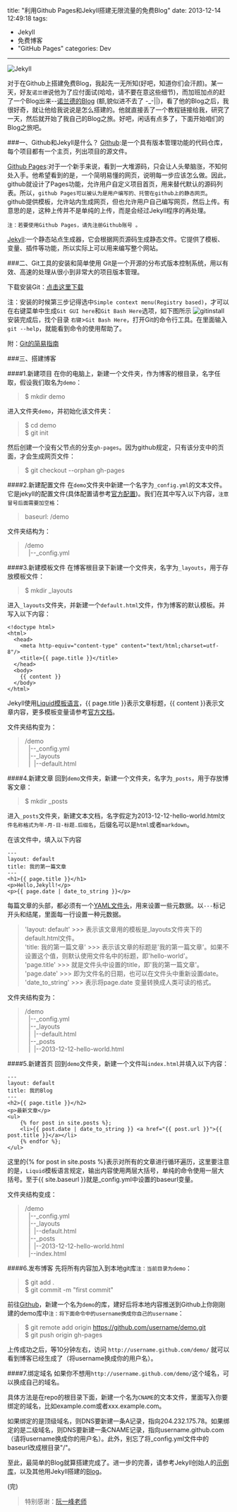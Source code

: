 title: "利用Github Pages和Jekyll搭建无限流量的免费Blog"
date: 2013-12-14 12:49:18
tags: 
  - Jekyll
  - 免费博客
  - "GitHub Pages"
categories: Dev
---

![Jekyll](http://7xilig.com1.z0.glb.clouddn.com/octojekyll.png )  

对于在Github上搭建免费Blog，我起先一无所知(好吧，知道你们会汗颜)。某一天，好友`诺兰德`说他为了应付面试(哈哈，请不要在意这些细节)，而加班加点的赶了一个Blog出来--[诺兰德的Blog](http://boa-d-luffy.github.io/blog/ "诺兰德的Blog") (额,貌似进不去了 -_-||)，看了他的Blog之后，我很好奇，就让他给我说说是怎么搭建的。他就直接丢了一个教程链接给我，研究了一天，然后就开始了我自己的Blog之旅。好吧，闲话有点多了，下面开始咱们的Blog之旅吧。 
<!-- more -->
###一、Github和Jekyll是什么？
[Github](http://github.com "Github"):是一个具有版本管理功能的代码仓库，每个项目都有一个主页，列出项目的源文件。  

[Github Pages](https://pages.github.com/ "Github Pages"):对于一个新手来说，看到一大堆源码，只会让人头晕脑涨，不知何处入手。他希望看到的是，一个简明易懂的网页，说明每一步应该怎么做。因此，github就设计了Pages功能，允许用户自定义项目首页，用来替代默认的源码列表。所以，`github Pages可以被认为是用户编写的、托管在github上的静态网页`。github提供模板，允许站内生成网页，但也允许用户自己编写网页，然后上传。有意思的是，这种上传并不是单纯的上传，而是会经过Jekyll程序的再处理。  

`注：若要使用Github Pages，请先注册Github账号 。` 

[Jekyll](http://jekyllrb.com/ "Jekyll"):一个静态站点生成器，它会根据网页源码生成静态文件。它提供了模板、变量、插件等功能，所以实际上可以用来编写整个网站。  

###二、Git工具的安装和简单使用
Git是一个开源的分布式版本控制系统，用以有效、高速的处理从很小到非常大的项目版本管理。   

下载安装Git：[点击这里下载](http://git-scm.com/book/en/Getting-Started-Installing-Git "下载Git")   

注：安装的时候第三步记得选中`Simple context menu(Registry based)`，才可以在右键菜单中生成`Git GUI here`和`Git Bash Here`选项，如下图所示
![gitinstall](http://7xilig.com1.z0.glb.clouddn.com/gitinstall.jpg)    
安装完成后，找个目录 `右键`\>`Git Bash Here`，打开Git的命令行工具。在里面输入`git --help`，就能看到命令的使用帮助了。    

附：[Git的简易指南](http://rogerdudler.github.io/git-guide/index.zh.html "Git的简易指南")    

###三、搭建博客

####1.新建项目 
在你的电脑上，新建一个文件夹，作为博客的根目录，名字任取，假设我们取名为`demo`：
> $ mkdir demo

进入文件夹`demo`，并初始化该文件夹：
> $ cd demo    
> $ git init

然后创建一个没有父节点的分支`gh-pages`。因为github规定，只有该分支中的页面，才会生成网页文件：
> $ git checkout --orphan gh-pages

####2.新建配置文件
在`demo`文件夹中新建一个名字为`_config.yml`的文本文件。它是jekyll的配置文件(具体配置请参考[官方配置](http://jekyllrb.com/docs/configuration/ "官方配置"))。我们在其中写入以下内容，`注意冒号后面需要加空格`：
> baseurl: /demo

文件夹结构为：    
> /demo    
> &nbsp;&nbsp;|--_config.yml    

####3.新建模板文件
在博客根目录下新建一个文件夹，名字为`_layouts`，用于存放模板文件：
> $ mkdir _layouts

进入`_layouts`文件夹，并新建一个`default.html`文件，作为博客的默认模板。并写入以下内容： 
```
<!doctype html>
<html>
  <head>
    <meta http-equiv="content-type" content="text/html;charset=utf-8"/>
    <title>{{ page.title }}</title>
  </head>
  <body>
    {{ content }}
  </body>
</html>
```

Jekyll使用[Liquid模板语言](http://github.com/shopify/liquid/wiki/liquid-for-designers)，&#123;&#123; page.title &#125;&#125;表示文章标题，&#123;&#123; content &#125;&#125;表示文章内容，更多模板变量请参考[官方文档](http://jekyllrb.com/docs/variables/)。    

文件夹结构变为：   
> /demo  
> &nbsp;&nbsp;|--_config.yml  
> &nbsp;&nbsp;|--_layouts  
> &nbsp;&nbsp;|&nbsp;&nbsp;|--default.html   

####4.新建文章
回到`demo`文件夹，新建一个文件夹，名字为`_posts`，用于存放博客文章：
> $ mkdir _posts

进入`_posts`文件夹，新建文本文档，名字假定为2013-12-12-hello-world.html`文件名称格式为年-月-日-标题.后缀名`，后缀名可以是`html`或者`markdown`。

在该文件中，填入以下内容
```
---  
layout: default  
title: 我的第一篇文章  
---  
<h1>{{ page.title }}</h1>  
<p>Hello,Jekyll!</p>  
<p>{{ page.date | date_to_string }}</p>  
```

每篇文章的头部，都必须有一个[YAML文件头](http://jekyllrb.com/docs/frontmatter/)，用来设置一些元数据。以`---`标记开头和结尾，里面每一行设置一种元数据。   
> 'layout: default' >>> 表示该文章用的模板是_layouts文件夹下的default.html文件。  
> 'title: 我的第一篇文章' >>> 表示该文章的标题是'我的第一篇文章'。如果不设置这个值，则默认使用文件名中的标题，即'hello-world'。  
> 'page.title' >>> 就是文件头中设置的title，即'我的第一篇文章'。  
> 'page.date' >>> 即为文件名的日期，也可以在文件头中重新设置date。  
> 'date_to_string' >>> 表示将page.date 变量转换成人类可读的格式。   

文件夹结构变为：   
> /demo  
> &nbsp;&nbsp;|--_config.yml  
> &nbsp;&nbsp;|--_layouts  
> &nbsp;&nbsp;|&nbsp;&nbsp;|--default.html  
> &nbsp;&nbsp;|--_posts  
> &nbsp;&nbsp;|&nbsp;&nbsp;|--2013-12-12-hello-world.html  

####5.新建首页
回到`demo`文件夹，新建一个文件叫`index.html`并填入以下内容： 
```
---
layout: default
title: 我的Blog
---
<h2>{{ page.title }}</h2>
<p>最新文章</p>
<ul>
    {% for post in site.posts %};
    <li>{{ post.date | date_to_string }} <a href="{{ post.url }}">{{ post.title }}</a></li>
    {% endfor %};
</ul>
```

这里的&#123;&#37; for post in site.posts &#37;&#125;表示对所有的文章进行循环遍历，这里要注意的是，`Liquid`模板语言规定，输出内容使用两层大括号，单纯的命令使用一层大括号。至于&#123;&#123; site.baseurl &#125;&#125;就是_config.yml中设置的baseurl变量。

文件夹结构变成：
> /demo  
> &nbsp;&nbsp;|--_config.yml  
> &nbsp;&nbsp;|--_layouts  
> &nbsp;&nbsp;|&nbsp;&nbsp;|--default.html  
> &nbsp;&nbsp;|--_posts  
> &nbsp;&nbsp;|&nbsp;&nbsp;|--2013-12-12-hello-world.html  
> &nbsp;&nbsp;|--index.html    

####6.发布博客
先将所有内容加入到本地git库`注：当前目录为demo`：
> $ git add .   
> $ git commit -m "first commit"  

前往[Github](http://github.com)，新建一个名为`demo`的库，建好后将本地内容推送到Github上你刚刚建的demo库中`注：将下面命令中的username换成你自己的username`：
> $ git remote add origin https://github.com/username/demo.git   
> $ git push origin gh-pages   

上传成功之后，等10分钟左右，访问 `http://username.github.com/demo/` 就可以看到博客已经生成了（将username换成你的用户名）。

####7.绑定域名
如果你不想用`http://username.github.com/demo/`这个域名，可以换成自己的域名。

具体方法是在repo的根目录下面，新建一个名为`CNAME`的文本文件，里面写入你要绑定的域名，比如example.com或者xxx.example.com。

如果绑定的是顶级域名，则DNS要新建一条A记录，指向204.232.175.78。如果绑定的是二级域名，则DNS要新建一条CNAME记录，指向username.github.com（请将username换成你的用户名）。此外，别忘了将_config.yml文件中的baseurl改成根目录"/"。

至此，最简单的Blog就算搭建完成了。进一步的完善，请参考Jekyll创始人的[示例库](http://github.com/mojombo/tpw)，以及其他用Jekyll搭建的[Blog](http://github.com/jekyll/jekyll/wiki/Sites)。

(完)


> 特别感谢：[阮一峰老师](http://www.ruanyifeng.com/blog/2012/08/blogging_with_jekyll.html "阮一峰：搭建一个免费的，无限流量的Blog----github Pages和Jekyll入门")     